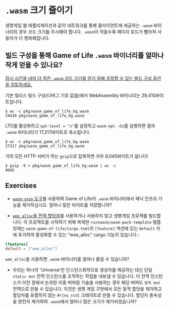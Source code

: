<!-- # Shrinking `.wasm` Size -->
# `.wasm` 크기 줄이기

생명게임 웹 애플리케이션과 같이 네트워크를 통해 클라이언트에 제공하는 `.wasm` 바이너리의 경우 코드 크기를 주시해야 합니다. `.wasm`이 작을수록 페이지 로드가 빨라져 사용자가 더 행복해집니다.
<!-- For `.wasm` binaries that we ship to clients over the network, such as our Game of Life Web application, we want to keep an eye on code size. The smaller our `.wasm` is, the faster our page loads get, and the happier our users are. -->

## 빌드 구성을 통해 Game of Life `.wasm` 바이너리를 얼마나 작게 얻을 수 있나요?
<!-- ## How small can we get our Game of Life `.wasm` binary via build configuration? -->


[잠시 시간을 내어 더 작은 `.wasm` 코드 크기를 얻기 위해 조정할 수 있는 빌드 구성 옵션을 검토하세요.](../reference/code-size.html#optimizing-builds-for-code-size)
<!-- [Take a moment to review the build configuration options we can tweak to get smaller `.wasm` code sizes.](../reference/code-size.html#optimizing-builds-for-code-size) -->

기본 릴리스 빌드 구성(디버그 기호 없음)에서 WebAssembly 바이너리는 29,410바이트입니다.
<!-- With the default release build configuration (without debug symbols), our WebAssembly binary is 29,410 bytes: -->

```
$ wc -c pkg/wasm_game_of_life_bg.wasm
29410 pkg/wasm_game_of_life_bg.wasm
```

LTO를 활성화하고 `opt-level = "z"`를 설정하고 `wasm-opt -Oz`를 실행하면 결과 `.wasm` 바이너리가 17,317바이트로 축소됩니다.
<!-- After enabling LTO, setting `opt-level = "z"`, and running `wasm-opt -Oz`, the resulting `.wasm` binary shrinks to only 17,317 bytes: -->

```
$ wc -c pkg/wasm_game_of_life_bg.wasm
17317 pkg/wasm_game_of_life_bg.wasm
```


거의 모든 HTTP 서버가 하는 `gzip`으로 압축하면 겨우 9,045바이트가 됩니다!
<!-- And if we compress it with `gzip` (which nearly every HTTP server does) we get down to a measly 9,045 bytes! -->

```
$ gzip -9 < pkg/wasm_game_of_life_bg.wasm | wc -c
9045
```

## Exercises

* [`wasm-snip` 도구](../reference/code-size.html#use-the-wasm-snip-tool)를 사용하여 Game of Life의 `.wasm` 바이너리에서 패닉 인프라 기능을 제거하십시오. 얼마나 많은 바이트를 저장합니까?

<!-- * Use [the `wasm-snip` tool](../reference/code-size.html#use-the-wasm-snip-tool) to remove the panicking infrastructure functions from our Game of Life's `.wasm` binary. How many bytes does it save? -->

* [`wee_alloc`을 전역 할당자](https://github.com/rustwasm/wee_alloc)를 사용하거나 사용하지 않고 생병게임 프로젝를 빌드합니다. 이 프로젝트를 시작하기 위해 복제한 `rustwasm/wasm-pack-template` 템플릿에는 `wasm-game-of-life/Cargo.toml`의 `[feature]` 섹션에 있는 `default` 키에 추가하여 활성화할 수 있는 "wee_alloc" cargo 기능이 있습니다.:
<!-- * Build our Game of Life crate with and without [`wee_alloc` as its global allocator](https://github.com/rustwasm/wee_alloc). The `rustwasm/wasm-pack-template` template that we cloned to start this project has a "wee_alloc" cargo feature that you can enable by adding it to the `default` key in the `[features]` section of `wasm-game-of-life/Cargo.toml`: -->

  ```toml
  [features]
  default = ["wee_alloc"]
  ```

  `wee_alloc`을 사용하면 `.wasm` 바이너리를 얼마나 줄일 수 있습니까?
  <!-- How much size does using `wee_alloc` shave off of the `.wasm` binary? -->

* 우리는 하나의 'Universe'만 인스턴스화하므로 생성자를 제공하는 대신 단일 `static mut` 전역 인스턴스를 조작하는 작업을 내보낼 수 있습니다. 이 전역 인스턴스가 이전 장에서 논의한 이중 버퍼링 기술을 사용하는 경우 해당 버퍼도 `정적 mut` 전역으로 만들 수 있습니다. 이것은 생명 게임 구현에서 모든 동적 할당을 제거하고 할당자를 포함하지 않는 `#![no_std]` 크레이트로 만들 수 있습니다. 할당자 종속성을 완전히 제거하여 `.wasm`에서 얼마나 많은 크기가 제거되었습니까?
<!-- * We only ever instantiate a single `Universe`, so rather than providing a constructor, we can export operations that manipulate a single `static mut` global instance. If this global instance also uses the double buffering technique discussed in earlier chapters, we can make those buffers also be `static mut` globals. This removes all dynamic allocation from our Game of Life implementation, and we can make it a `#![no_std]` crate that doesn't include an allocator. How much size was removed from the `.wasm` by completely removing the allocator dependency? -->
